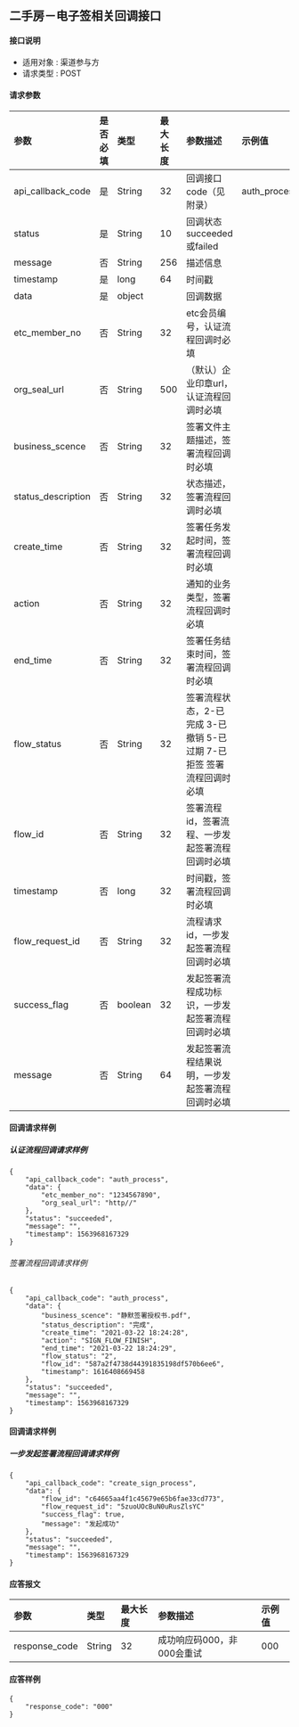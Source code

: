 ## 二手房－电子签相关回调接口

#### 接口说明

* 适用对象 : 渠道参与方
* 请求类型 : POST

#### 请求参数
| 参数 | 是否必填 | 类型 | 最大长度 | 参数描述 | 示例值 |
|:----|:-------:|:-----|:-------|:--------|:------|
| api_callback_code | 是 | String | 32 | 回调接口code（见附录） | auth_process |
| status | 是 | String | 10 | 回调状态succeeded或failed |  |
| message | 否 | String | 256 | 描述信息 |  |
| timestamp | 是 | long | 64 | 时间戳 |  |
| data | 是 | object |  | 回调数据 |  |
| etc_member_no | 否 | String | 32 | etc会员编号，认证流程回调时必填 |  |
| org_seal_url | 否 | String | 500 | （默认）企业印章url，认证流程回调时必填 |  |
| business_scence | 否 | String | 32 | 签署文件主题描述，签署流程回调时必填 |  |
| status_description | 否 | String | 32 | 状态描述，签署流程回调时必填 |  |
| create_time | 否 | String | 32 | 签署任务发起时间，签署流程回调时必填 |  |
| action | 否 | String | 32 | 通知的业务类型，签署流程回调时必填 |  |
| end_time | 否 | String | 32 | 签署任务结束时间，签署流程回调时必填 |  |
| flow_status | 否 | String | 32 | 签署流程状态，2-已完成 3-已撤销 5-已过期 7-已拒签 签署流程回调时必填 |  |
| flow_id | 否 | String | 32 | 签署流程id，签署流程、一步发起签署流程回调时必填 |  |
| timestamp | 否 | long | 32 | 时间戳，签署流程回调时必填 |  |
| flow_request_id | 否 | String | 32 | 流程请求id，一步发起签署流程回调时必填 |  |
| success_flag | 否 | boolean | 32 | 发起签署流程成功标识，一步发起签署流程回调时必填 |  |
| message | 否 | String | 64 | 发起签署流程结果说明，一步发起签署流程回调时必填 |  |


#### 回调请求样例
##### 认证流程回调请求样例
```
{
    "api_callback_code": "auth_process",
    "data": {
        "etc_member_no": "1234567890",
        "org_seal_url": "http//"
    },
    "status": "succeeded",
    "message": "",
    "timestamp": 1563968167329
}
```
###### 签署流程回调请求样例
```
{
    "api_callback_code": "auth_process",
    "data": {
        "business_scence": "静默签署授权书.pdf",
        "status_description": "完成",
        "create_time": "2021-03-22 18:24:28",
        "action": "SIGN_FLOW_FINISH",
        "end_time": "2021-03-22 18:24:29",
        "flow_status": "2",
        "flow_id": "587a2f4738d44391835198df570b6ee6",
        "timestamp": 1616408669458
    },
    "status": "succeeded",
    "message": "",
    "timestamp": 1563968167329
}
```
#### 回调请求样例
##### 一步发起签署流程回调请求样例
```
{
    "api_callback_code": "create_sign_process",
    "data": {
        "flow_id": "c64665aa4f1c45679e65b6fae33cd773",
        "flow_request_id": "5zuoUOcBuN0uRusZlsYC"
        "success_flag": true,
        "message": "发起成功"
    },
    "status": "succeeded",
    "message": "",
    "timestamp": 1563968167329
}
```


#### 应答报文

| 参数 | 类型 | 最大长度 | 参数描述 | 示例值 |
|:----|:----|:--------|:--------|:------|
| response_code | String | 32 | 成功响应码000，非000会重试 | 000 |

#### 应答样例
```
{
    "response_code": "000"
}
```

